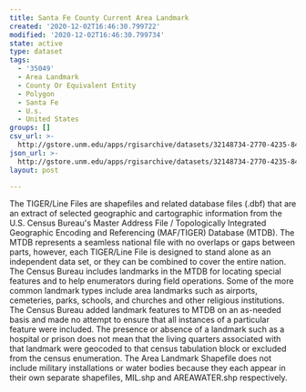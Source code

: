 ```yaml
---
title: Santa Fe County Current Area Landmark
created: '2020-12-02T16:46:30.799722'
modified: '2020-12-02T16:46:30.799734'
state: active
type: dataset
tags:
  - '35049'
  - Area Landmark
  - County Or Equivalent Entity
  - Polygon
  - Santa Fe
  - U.s.
  - United States
groups: []
csv_url: >-
  http://gstore.unm.edu/apps/rgisarchive/datasets/32148734-2770-4235-84fa-284dd3002869/tl_2010_35049_arealm.derived.csv
json_url: >-
  http://gstore.unm.edu/apps/rgisarchive/datasets/32148734-2770-4235-84fa-284dd3002869/tl_2010_35049_arealm.derived.json
layout: post

---
```

The TIGER/Line Files are shapefiles and related database files (.dbf) that are an extract of selected geographic and cartographic information from the U.S. Census Bureau's Master Address File / Topologically Integrated Geographic Encoding and Referencing (MAF/TIGER) Database (MTDB).  The MTDB represents a seamless national file with no overlaps or gaps between parts, however, each TIGER/Line File is designed to stand alone as an independent data set, or they can be combined to cover the entire nation.  The Census Bureau includes landmarks in the MTDB for locating special features and to help enumerators during field operations.  Some of the more common landmark types include area landmarks such as airports, cemeteries, parks, schools, and churches and other religious institutions.  The Census Bureau added landmark features to MTDB on an as-needed basis and made no attempt to ensure that all instances of a particular feature were included.  The presence or absence of a landmark such as a hospital or prison does not mean that the living quarters associated with that landmark were geocoded to that census tabulation block or excluded from the census enumeration.  The Area Landmark Shapefile does not include military installations or water bodies because they each appear in their own separate shapefiles, MIL.shp and AREAWATER.shp respectively.  

